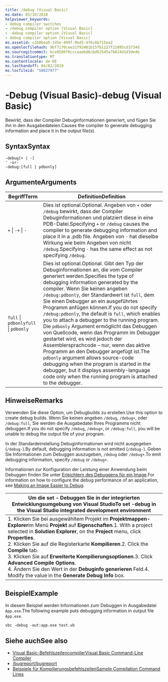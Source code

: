 ```yaml
---
title: /debug (Visual Basic)
ms.date: 03/10/2018
helpviewer_keywords:
- debug compiler switches
- /debug compiler option [Visual Basic]
- -debug compiler option [Visual Basic]
- debug compiler option [Visual Basic]
ms.assetid: c2b0bea5-1d5e-499f-9bd5-4f6c6b715ea2
ms.openlocfilehash: 9bf7170cee31f92481b15fb1227f21895cd3734d
ms.sourcegitcommit: bce0586f0cccaae6d6cbd625d5a7b824d1d3de4b
ms.translationtype: MT
ms.contentlocale: de-DE
ms.lasthandoff: 04/02/2019
ms.locfileid: "58827977"
---
```

# <a name="-debug-visual-basic"></a><span data-ttu-id="0e8b2-102">-Debug (Visual Basic)</span><span class="sxs-lookup"><span data-stu-id="0e8b2-102">-debug (Visual Basic)</span></span>
<span data-ttu-id="0e8b2-103">Bewirkt, dass der Compiler Debuginformationen generiert, und fügen Sie ihn in den Ausgabedateien.</span><span class="sxs-lookup"><span data-stu-id="0e8b2-103">Causes the compiler to generate debugging information and place it in the output file(s).</span></span>  
  
## <a name="syntax"></a><span data-ttu-id="0e8b2-104">Syntax</span><span class="sxs-lookup"><span data-stu-id="0e8b2-104">Syntax</span></span>  
  
```  
-debug[+ | -]  
' -or-  
-debug:[full | pdbonly]  
```  
  
## <a name="arguments"></a><span data-ttu-id="0e8b2-105">Argumente</span><span class="sxs-lookup"><span data-stu-id="0e8b2-105">Arguments</span></span>  
  
|<span data-ttu-id="0e8b2-106">Begriff</span><span class="sxs-lookup"><span data-stu-id="0e8b2-106">Term</span></span>|<span data-ttu-id="0e8b2-107">Definition</span><span class="sxs-lookup"><span data-stu-id="0e8b2-107">Definition</span></span>|  
|---|---|  
|<span data-ttu-id="0e8b2-108">`+` &#124; `-`</span><span class="sxs-lookup"><span data-stu-id="0e8b2-108">`+` &#124; `-`</span></span>|<span data-ttu-id="0e8b2-109">Dies ist optional.</span><span class="sxs-lookup"><span data-stu-id="0e8b2-109">Optional.</span></span> <span data-ttu-id="0e8b2-110">Angeben von `+` oder `/debug` bewirkt, dass der Compiler Debuginformationen und platziert diese in eine PDB-Datei.</span><span class="sxs-lookup"><span data-stu-id="0e8b2-110">Specifying `+` or `/debug` causes the compiler to generate debugging information and place it in a .pdb file.</span></span> <span data-ttu-id="0e8b2-111">Angeben von `-` hat dieselbe Wirkung wie beim Angeben von nicht `/debug`.</span><span class="sxs-lookup"><span data-stu-id="0e8b2-111">Specifying `-` has the same effect as not specifying `/debug`.</span></span>|  
|<span data-ttu-id="0e8b2-112">`full` &#124; `pdbonly`</span><span class="sxs-lookup"><span data-stu-id="0e8b2-112">`full` &#124; `pdbonly`</span></span>|<span data-ttu-id="0e8b2-113">Dies ist optional.</span><span class="sxs-lookup"><span data-stu-id="0e8b2-113">Optional.</span></span> <span data-ttu-id="0e8b2-114">Gibt den Typ der Debuginformationen an, die vom Compiler generiert werden.</span><span class="sxs-lookup"><span data-stu-id="0e8b2-114">Specifies the type of debugging information generated by the compiler.</span></span> <span data-ttu-id="0e8b2-115">Wenn Sie keinen angeben `/debug:pdbonly`, der Standardwert ist `full`, dem Sie einen Debugger an ein ausgeführtes Programm anfügen können.</span><span class="sxs-lookup"><span data-stu-id="0e8b2-115">If you do not specify `/debug:pdbonly`, the default is `full`, which enables you to attach a debugger to the running program.</span></span> <span data-ttu-id="0e8b2-116">Die `pdbonly` Argument ermöglicht das Debuggen von Quellcode, wenn das Programm im Debugger gestartet wird, es wird jedoch der Assemblersprachcode – nur, wenn das aktive Programm an den Debugger angefügt ist.</span><span class="sxs-lookup"><span data-stu-id="0e8b2-116">The `pdbonly` argument allows source-code debugging when the program is started in the debugger, but it displays assembly-language code only when the running program is attached to the debugger.</span></span>|  
  
## <a name="remarks"></a><span data-ttu-id="0e8b2-117">Hinweise</span><span class="sxs-lookup"><span data-stu-id="0e8b2-117">Remarks</span></span>  
 <span data-ttu-id="0e8b2-118">Verwenden Sie diese Option, um Debugbuilds zu erstellen.</span><span class="sxs-lookup"><span data-stu-id="0e8b2-118">Use this option to create debug builds.</span></span> <span data-ttu-id="0e8b2-119">Wenn Sie keinen angeben `/debug`, `/debug+`, oder `/debug:full`, Sie werden die Ausgabedatei Ihres Programms nicht debuggen.</span><span class="sxs-lookup"><span data-stu-id="0e8b2-119">If you do not specify `/debug`, `/debug+`, or `/debug:full`, you will be unable to debug the output file of your program.</span></span>  
  
 <span data-ttu-id="0e8b2-120">In der Standardeinstellung Debuginformationen wird nicht ausgegeben (`/debug-`).</span><span class="sxs-lookup"><span data-stu-id="0e8b2-120">By default, debugging information is not emitted (`/debug-`).</span></span> <span data-ttu-id="0e8b2-121">Geben Sie Informationen zum Debuggen auszugeben, `/debug` oder `/debug+`.</span><span class="sxs-lookup"><span data-stu-id="0e8b2-121">To emit debugging information, specify `/debug` or `/debug+`.</span></span>  
  
 <span data-ttu-id="0e8b2-122">Informationen zur Konfiguration der Leistung einer Anwendung beim Debuggen finden Sie unter [Erleichtern des Debuggens für ein Image](../../../framework/debug-trace-profile/making-an-image-easier-to-debug.md).</span><span class="sxs-lookup"><span data-stu-id="0e8b2-122">For information on how to configure the debug performance of an application, see [Making an Image Easier to Debug](../../../framework/debug-trace-profile/making-an-image-easier-to-debug.md).</span></span>  
  
|<span data-ttu-id="0e8b2-123">Um die set - Debuggen Sie in der integrierten Entwicklungsumgebung von Visual Studio</span><span class="sxs-lookup"><span data-stu-id="0e8b2-123">To set -debug in the Visual Studio integrated development environment</span></span>|  
|---|  
|<span data-ttu-id="0e8b2-124">1.  Klicken Sie bei ausgewähltem Projekt im **Projektmappen-Explorer**im Menü **Projekt** auf **Eigenschaften**.</span><span class="sxs-lookup"><span data-stu-id="0e8b2-124">1.  With a project selected in **Solution Explorer**, on the **Project** menu, click **Properties**.</span></span> <br /><span data-ttu-id="0e8b2-125">2.  Klicken Sie auf die Registerkarte **Kompilieren**.</span><span class="sxs-lookup"><span data-stu-id="0e8b2-125">2.  Click the **Compile** tab.</span></span><br /><span data-ttu-id="0e8b2-126">3.  Klicken Sie auf **Erweiterte Kompilierungsoptionen**.</span><span class="sxs-lookup"><span data-stu-id="0e8b2-126">3.  Click **Advanced Compile Options**.</span></span><br /><span data-ttu-id="0e8b2-127">4.  Ändern Sie den Wert in der **Debuginfo generieren** Feld.</span><span class="sxs-lookup"><span data-stu-id="0e8b2-127">4.  Modify the value in the **Generate Debug Info** box.</span></span>|  
  
## <a name="example"></a><span data-ttu-id="0e8b2-128">Beispiel</span><span class="sxs-lookup"><span data-stu-id="0e8b2-128">Example</span></span>  
 <span data-ttu-id="0e8b2-129">In diesem Beispiel werden Informationen zum Debuggen in Ausgabedatei `App.exe`.</span><span class="sxs-lookup"><span data-stu-id="0e8b2-129">The following example puts debugging information in output file `App.exe`.</span></span>  
  
```  
vbc -debug -out:app.exe test.vb  
```  
  
## <a name="see-also"></a><span data-ttu-id="0e8b2-130">Siehe auch</span><span class="sxs-lookup"><span data-stu-id="0e8b2-130">See also</span></span>

- [<span data-ttu-id="0e8b2-131">Visual Basic-Befehlszeilencompiler</span><span class="sxs-lookup"><span data-stu-id="0e8b2-131">Visual Basic Command-Line Compiler</span></span>](../../../visual-basic/reference/command-line-compiler/index.md)
- [<span data-ttu-id="0e8b2-132">/bugreport</span><span class="sxs-lookup"><span data-stu-id="0e8b2-132">/bugreport</span></span>](../../../visual-basic/reference/command-line-compiler/bugreport.md)
- [<span data-ttu-id="0e8b2-133">Beispiele für Kompilierungsbefehlszeilen</span><span class="sxs-lookup"><span data-stu-id="0e8b2-133">Sample Compilation Command Lines</span></span>](../../../visual-basic/reference/command-line-compiler/sample-compilation-command-lines.md)

